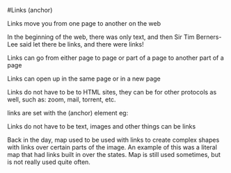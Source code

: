 #Links (anchor)

Links move you from one page to another on the web

In the beginning of the web, there was only text, and then Sir Tim Berners-Lee said let there be links, and there were links!

Links can go from either page to page or part of a page to another part of a page

Links can open up in the same page or in a new page

Links do not have to be to HTML sites, they can be for other protocols as well, such as: zoom, mail, torrent, etc.

links are set with the <a>(anchor) element
eg: <a></a>

Links do not have to be text, images and other things can be links

Back in the day, map used to be used with links to create complex shapes with links over certain parts of the image.
 An example of this was a literal map that had links built in over the states.
 Map is still used sometimes, but is not really used quite often.


